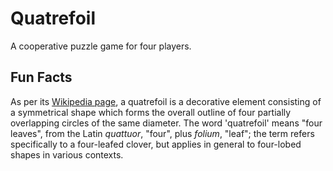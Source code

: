 # Quatrefoil
A cooperative puzzle game for four players.

## Fun Facts
As per its [Wikipedia page](https://en.wikipedia.org/wiki/Quatrefoil), a quatrefoil is a decorative element consisting of a symmetrical shape which forms the overall outline of four partially overlapping circles of the same diameter. The word 'quatrefoil' means "four leaves", from the Latin _quattuor_, "four", plus _folium_, "leaf"; the term refers specifically to a four-leafed clover, but applies in general to four-lobed shapes in various contexts.

